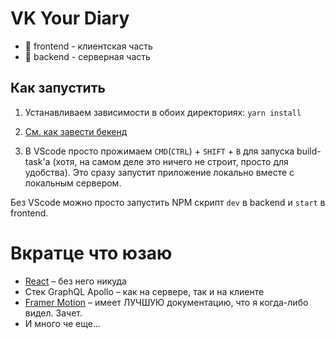 # VK Your Diary

- 📁 frontend - клиентская часть
- 📁 backend - серверная часть

## Как запустить

1. Устанавливаем зависимости в обоих директориях: `yarn install`

2. [См. как завести бекенд](backend/README.MD#Как%20завести)

3. В VScode просто прожимаем `CMD`(`CTRL`) + `SHIFT` + `B` для запуска build-task'а (хотя, на самом деле это ничего не строит, просто для удобства). Это сразу запустит приложение локально вместе с локальным сервером.

Без VScode можно просто запустить NPM скрипт `dev` в backend и `start` в frontend.

# Вкратце что юзаю

- [React](https://ru.reactjs.org) – без него никуда
- Стек GraphQL Apollo – как на сервере, так и на клиенте
- [Framer Motion](https://www.framer.com/api/motion/) – имеет ЛУЧШУЮ документацию, что я когда-либо видел. Зачет.
- И много че еще...
